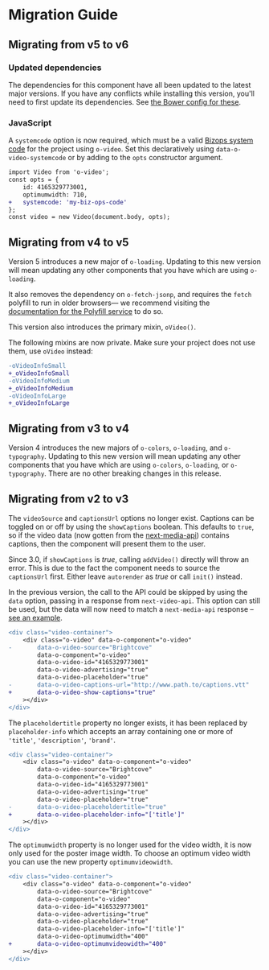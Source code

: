 
# Migration Guide

## Migrating from v5 to v6

### Updated dependencies

The dependencies for this component have all been updated to the latest major versions.
If you have any conflicts while installing this version, you'll need to first update
its dependencies. See [the Bower config for these](./bower.json).

### JavaScript

A `systemcode` option is now required, which must be a valid [Bizops system code](https://biz-ops.in.ft.com/list/Systems) for the project using `o-video`. Set this declaratively using `data-o-video-systemcode` or by adding to the `opts` constructor argument.

```diff
import Video from 'o-video';
const opts = {
	id: 4165329773001,
	optimumwidth: 710,
+	systemcode: 'my-biz-ops-code'
};
const video = new Video(document.body, opts);
```

## Migrating from v4 to v5

Version 5 introduces a new major of `o-loading`. Updating to this new version will mean updating any other components that you have which are using `o-loading`.

It also removes the dependency on `o-fetch-jsonp`, and requires the `fetch` polyfill to run in older browsers— we recommend visiting the [documentation for the Polyfill service](https://origami-test.ft.com/docs/components/compatibility/#polyfill-service) to do so.

This version also introduces the primary mixin, `oVideo()`.

The following mixins are now private. Make sure your project does not use them, use `oVideo` instead:

```diff
-oVideoInfoSmall
+_oVideoInfoSmall
-oVideoInfoMedium
+_oVideoInfoMedium
-oVideoInfoLarge
+_oVideoInfoLarge
```

## Migrating from v3 to v4

Version 4 introduces the new majors of `o-colors`, `o-loading`, and `o-typography`. Updating to this new version will mean updating any other components that you have which are using `o-colors`, `o-loading`, or `o-typography`. There are no other breaking changes in this release.

## Migrating from v2 to v3

The `videoSource` and `captionsUrl` options no longer exist. Captions can be toggled on or off by using the `showCaptions` boolean. This defaults to `true`, so if the video data (now gotten from the [next-media-api](https://github.com/Financial-Times/next-media-api)) contains captions, then the component will present them to the user.

Since 3.0, if `showCaptions` is *true*, calling `addVideo()` directly will throw an error. This is due to the fact the component needs to source the `captionsUrl` first. Either leave `autorender` as *true* or call `init()` instead.

In the previous version, the call to the API could be skipped by using the `data` option, passing in a response from `next-video-api`. This option can still be used, but the data will now need to match a `next-media-api` response – [see an example](https://next-media-api.ft.com/v1/eebe9cb5-8d4c-3bd7-8dd9-50e869e2f526).

```diff
<div class="video-container">
	<div class="o-video" data-o-component="o-video"
-		data-o-video-source="Brightcove"
		data-o-component="o-video"
		data-o-video-id="4165329773001"
		data-o-video-advertising="true"
		data-o-video-placeholder="true"
- 		data-o-video-captions-url="http://www.path.to/captions.vtt"
+ 		data-o-video-show-captions="true"
	></div>
</div>
```

The `placeholdertitle` property no longer exists, it has been replaced by `placeholder-info` which accepts an array containing one or more of `'title'`, `'description'`, `'brand'`.

```diff
<div class="video-container">
	<div class="o-video" data-o-component="o-video"
		data-o-video-source="Brightcove"
		data-o-component="o-video"
		data-o-video-id="4165329773001"
		data-o-video-advertising="true"
		data-o-video-placeholder="true"
- 		data-o-video-placeholdertitle="true"
+ 		data-o-video-placeholder-info="['title']"
	></div>
</div>
```

The `optimumwidth` property is no longer used for the video width, it is now only used for the poster image width. To choose an optimum video width you can use the new property `optimumvideowidth`.


```diff
<div class="video-container">
	<div class="o-video" data-o-component="o-video"
		data-o-video-source="Brightcove"
		data-o-component="o-video"
		data-o-video-id="4165329773001"
		data-o-video-advertising="true"
		data-o-video-placeholder="true"
		data-o-video-placeholder-info="['title']"
		data-o-video-optimumwidth="400"
+ 		data-o-video-optimumvideowidth="400"
	></div>
</div>
```
